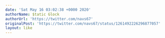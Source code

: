 ```yaml
---
date: 'Sat May 16 03:02:38 +0000 2020'
authorName: $tatic Glock
authorUrl: 'https://twitter.com/navs67'
originalPost: 'https://twitter.com/navs67/status/1261492226296877057'
layout: like
---
```

